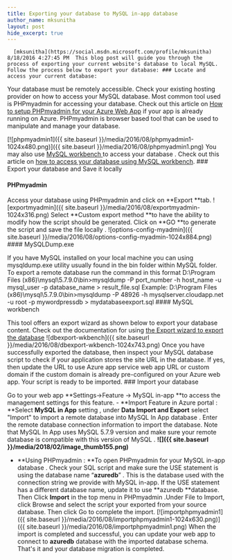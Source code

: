 ```yaml
---
title: Exporting your database to MySQL in-app database
author_name: mksunitha
layout: post
hide_excerpt: true
---
```

      [mksunitha](https://social.msdn.microsoft.com/profile/mksunitha)  8/18/2016 4:27:45 PM  This blog post will guide you through the process of exporting your current website's database to local MySQL. Follow the process below to export your database: ### Locate and access your current database:

 Your database must be remotely accessible. Check your existing hosting provider on how to access your MySQL database. Most common tool used is PHPmyadmin for accessing your database. Check out this article on [How to setup PHPmyadmin for your Azure Web App](https://sunithamk.wordpress.com/2016/01/04/how-to-use-phpmyadmin-for-your-azure-web-app/) if your app is already running on Azure. PHPmyadmin is browser based tool that can be used to manipulate and manage your database.

 [![phpmyadmin1]({{ site.baseurl }}/media/2016/08/phpmyadmin1-1024x480.png)]({{ site.baseurl }}/media/2016/08/phpmyadmin1.png) You may also use [MySQL workbench ](https://dev.mysql.com/downloads/workbench/)to access your database . Check out this article on [how to access your database using MySQL workbench](https://dev.mysql.com/doc/workbench/en/wb-mysql-connections-new.html). ### Export your database and Save it locally

 #### PHPmyadmin

 Access your database using PHPmyadmin and click on **Export **tab. ![exportmyadmin]({{ site.baseurl }}/media/2016/08/exportmyadmin-1024x316.png) Select **Custom export method **to have the ability to modify how the script should be generated. Click on **GO **to generate the script and save the file locally . ![options-config-myadmin]({{ site.baseurl }}/media/2016/08/options-config-myadmin-1024x884.png) #### MySQLDump.exe

 If you have MySQL installed on your local machine you can using mysqldump.exe utility usually found in the bin folder within MySQL folder. To export a remote database run the command in this format D:\Program Files (x86)\mysql\5.7.9.0\bin>mysqldump -P port\_number -h host\_name -u mysql\_user -p database\_name > result\_file.sql Example: D:\Program Files (x86)\mysql\5.7.9.0\bin>mysqldump -P 48926 -h mysqlserver.cloudapp.net -u root -p mywordpressdb > mydatabaseexport.sql #### MySQL workbench

 This tool offers an export wizard as shown below to export your database content. Check out the documentation for using [the Export wizard to export the database](https://dev.mysql.com/doc/workbench/en/wb-admin-export-import-management.html) ![dbexport-wkbench]({{ site.baseurl }}/media/2016/08/dbexport-wkbench-1024x743.png) Once you have successfully exported the database, then inspect your MySQL database script to check if your application stores the site URL in the database. If yes, then update the URL to use Azure app service web app URL or custom domain if the custom domain is already pre-configured on your Azure web app. Your script is ready to be imported. ### Import your database

 Go to your web app **Settings->Feature -> MySQL in-app **to access the management settings for this feature.  - **Import Feature in Azure portal : **Select **MySQL in App** setting , under **Data Import and Export** select "Import" to import a remote database into MySQL In App database . Enter the remote database connection information to import the database. Note that MySQL In App uses MySQL 5.7.9 version and make sure your remote database is compatible with this version of MySQL . **![]({{ site.baseurl }}/media/2018/02/image_thumb155.png)**
 - **Using PHPmyadmin : **To open PHPmyadmin for your MySQL in-app database . Check your SQL script and make sure the USE statement is using the database name “**azuredb**” . This is the database used with the connection string we provide with MySQL in-app. If the USE statement has a different database name, update it to use **azuredb **database. Then Click **Import** in the top menu in PHPmyadmin .Under File to Import, click Browse and select the script your exported from your source database. Then click Go to complete the import.
  [![importphpmyadmin1]({{ site.baseurl }}/media/2016/08/importphpmyadmin1-1024x630.png)]({{ site.baseurl }}/media/2016/08/importphpmyadmin1.png) When the import is completed and successful, you can update your web app to connect to **azuredb** database with the imported database schema. That's it and your database migration is completed.      
